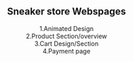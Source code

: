
<center>

  <h2>Sneaker store Webspages</h2>
  <p>
    1.Animated Design<br>
    2.Product Section/overview<br>
    3.Cart Design/Section <br>
    4.Payment page
</center>
